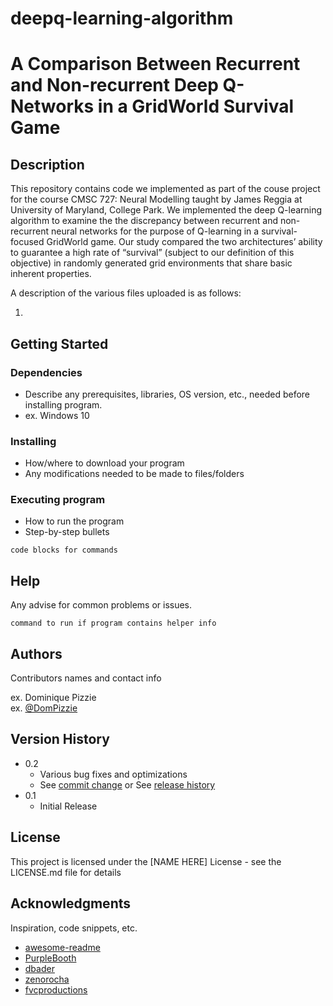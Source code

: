 # deepq-learning-algorithm

# A Comparison Between Recurrent and Non-recurrent Deep Q-Networks in a GridWorld Survival Game

## Description

This repository contains code we implemented as part of the couse project for the course CMSC 727: Neural Modelling taught by James Reggia at University of Maryland, College Park. We implemented the deep Q-learning algorithm to examine the the discrepancy between recurrent and non-recurrent neural
networks for the purpose of Q-learning in a survival-focused GridWorld game. Our study compared the two architectures’ ability to guarantee a
high rate of “survival” (subject to our definition of this objective) in randomly generated grid environments that share basic inherent properties.

A description of the various files uploaded is as follows:

1. 

## Getting Started

### Dependencies

* Describe any prerequisites, libraries, OS version, etc., needed before installing program.
* ex. Windows 10

### Installing

* How/where to download your program
* Any modifications needed to be made to files/folders

### Executing program

* How to run the program
* Step-by-step bullets
```
code blocks for commands
```

## Help

Any advise for common problems or issues.
```
command to run if program contains helper info
```

## Authors

Contributors names and contact info

ex. Dominique Pizzie  
ex. [@DomPizzie](https://twitter.com/dompizzie)

## Version History

* 0.2
    * Various bug fixes and optimizations
    * See [commit change]() or See [release history]()
* 0.1
    * Initial Release

## License

This project is licensed under the [NAME HERE] License - see the LICENSE.md file for details

## Acknowledgments

Inspiration, code snippets, etc.
* [awesome-readme](https://github.com/matiassingers/awesome-readme)
* [PurpleBooth](https://gist.github.com/PurpleBooth/109311bb0361f32d87a2)
* [dbader](https://github.com/dbader/readme-template)
* [zenorocha](https://gist.github.com/zenorocha/4526327)
* [fvcproductions](https://gist.github.com/fvcproductions/1bfc2d4aecb01a834b46)
